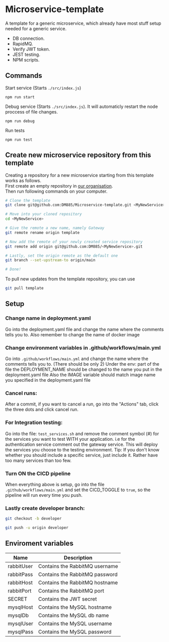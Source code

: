 # Microservice-template
A template for a generic microservice, which already have most stuff setup needed for a generic service.
- DB connection.
- RapidMQ.
- Verify JWT token.
- JEST testing.
- NPM scripts.

## Commands
Start service (Starts `./src/index.js`)
```
npm run start
```


Debug service (Starts `./src/index.js`). It will automaticly restart the node proccess of file changes.
```
npm run debug
```

Run tests
```
npm run test
```

## Create new microservice repository from this template
Creating a repository for a new microservice starting from this template works as follows.  
First create an empty repository in [our organisation](https://github.com/DM885).  
Then run following commands on your computer.
```sh
# Clone the template
git clone git@github.com:DM885/Microservice-template.git <MyNewService>

# Move into your cloned repository
cd <MyNewService>

# Give the remote a new name, namely Gateway
git remote rename origin template

# Now add the remote of your newly created service repository
git remote add origin git@github.com:DM885/<MyNewService>.git

# Lastly, set the origin remote as the default one
git branch --set-upstream-to origin/main

# Done!
```

To pull new updates from the template repository, you can use
```sh
git pull template
```

## Setup
### Change name in deployment.yaml
Go into the deployment.yaml file and change the name where the comments tells you to.
Also remember to change the name of docker image

### Change environment variables in .github/workflows/main.yml
Go into `.github/workflows/main.yml` and change the name where the comments tells you to. (There should be only 2)
Under the env: part of the file the DEPLOYMENT_NAME should be changed to the name you put in the deployment.yaml file
Also the IMAGE variable should match image name you specified in the deployment.yaml file

### Cancel runs:
After a commit, if you want to cancel a run, go into the "Actions" tab, click the three dots and click cancel run.

### For Integration testing:
Go into the file: `test_services.sh` and remove the comment symbol (#) for the services you want to test WITH your application.
i.e for the authentication service comment out the gateway service.
This will deploy the services you choose to the testing environment.
Tip: If you don't know whether you should include a specific service, just include it. Rather have too many services than too few.

### Turn ON the CICD pipeline
When everything above is setup, go into the file `.github/workflows/main.yml` and set the CICD_TOGGLE to `true`, so the pipeline will run every time you push.

### Lastly create developer branch:

```bash
git checkout -b developer
```

```bash
git push -u origin developer
```

## Enviroment variables
| Name       | Description                    |
|------------|--------------------------------|
| rabbitUser | Contains the RabbitMQ username |
| rabbitPass | Contains the RabbitMQ password |
| rabbitHost | Contains the RabbitMQ hostname |
| rabbitPort | Contains the RabbitMQ port     |
| SECRET     | Contains the JWT secret        |
| mysqlHost  | Contains the MySQL hostname    |
| mysqlDb    | Contains the MySQL db name     |
| mysqlUser  | Contains the MySQL username    |
| mysqlPass  | Contains the MySQL password    |